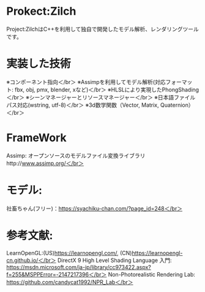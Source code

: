 # Prokect:Zilch
Project:ZilchはC++を利用して独自で開発したモデル解析、レンダリングツールです。

# 実装した技術
※コンポーネント指向＜/br＞
※Assimpを利用してモデル解析(対応フォーマット: fbx, obj, pmx, blender, xなど)＜/br＞
※HLSLにより実現したPhongShading＜/br＞
※シーンマネージャーとリソースマネージャー＜/br＞
※日本語ファイルパス対応(wstring, utf-8)＜/br＞
※3d数学関数（Vector, Matrix, Quaternion）＜/br＞

# FrameWork
Assimp: オープンソースのモデルファイル変換ライブラリhttp://www.assimp.org/＜/br＞

# モデル:
社畜ちゃん(フリー)：https://syachiku-chan.com/?page_id=248＜/br＞

# 参考文献:
LearnOpenGL:(US)https://learnopengl.com/, (CN)https://learnopengl-cn.github.io/＜/br＞
DirectX 9 High Level Shading Language 入門: https://msdn.microsoft.com/ja-jp/library/cc973422.aspx?f=255&MSPPError=-2147217396＜/br＞
Non-Photorealistic Rendering Lab: https://github.com/candycat1992/NPR_Lab＜/br＞
